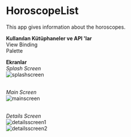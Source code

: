 # HoroscopeList
This app gives information about the horoscopes.


**Kullanılan Kütüphaneler ve API 'lar**<br/>
View Binding<br/>
Palette<br/>


**Ekranlar**<br/>
*Splash Screen*<br/>
![splashscreen](https://user-images.githubusercontent.com/79158209/177550725-1f094494-6e9b-45a3-9b78-8c73cdaecbd2.JPG)<br/><br/>

*Main Screen*<br/>
![mainscreen](https://user-images.githubusercontent.com/79158209/177550807-364db46e-ab24-48c3-8b26-8a346678beca.JPG)<br/><br/>

*Details Screen*<br/>
![detailsscreen1](https://user-images.githubusercontent.com/79158209/177550906-b7a4034d-0569-4813-8d1d-09609fad47e8.JPG)<br/>
![detailsscreen2](https://user-images.githubusercontent.com/79158209/177550933-3c8b1f36-7b92-49d3-adb1-5314b280a0f3.JPG)<br/><br/>





